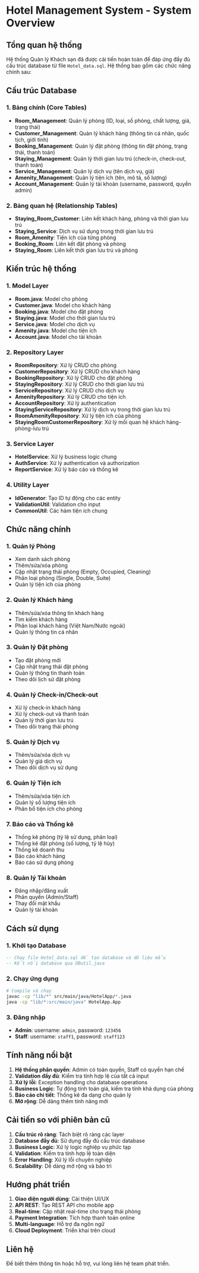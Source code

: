 # Hotel Management System - System Overview

## Tổng quan hệ thống

Hệ thống Quản lý Khách sạn đã được cải tiến hoàn toàn để đáp ứng đầy đủ cấu trúc database từ file `Hotel_data.sql`. Hệ thống bao gồm các chức năng chính sau:

## Cấu trúc Database

### 1. Bảng chính (Core Tables)

- **Room_Management**: Quản lý phòng (ID, loại, số phòng, chất lượng, giá, trạng thái)
- **Customer_Management**: Quản lý khách hàng (thông tin cá nhân, quốc tịch, giới tính)
- **Booking_Management**: Quản lý đặt phòng (thông tin đặt phòng, trạng thái, thanh toán)
- **Staying_Management**: Quản lý thời gian lưu trú (check-in, check-out, thanh toán)
- **Service_Management**: Quản lý dịch vụ (tên dịch vụ, giá)
- **Amenity_Management**: Quản lý tiện ích (tên, mô tả, số lượng)
- **Account_Management**: Quản lý tài khoản (username, password, quyền admin)

### 2. Bảng quan hệ (Relationship Tables)

- **Staying_Room_Customer**: Liên kết khách hàng, phòng và thời gian lưu trú
- **Staying_Service**: Dịch vụ sử dụng trong thời gian lưu trú
- **Room_Amenity**: Tiện ích của từng phòng
- **Booking_Room**: Liên kết đặt phòng và phòng
- **Staying_Room**: Liên kết thời gian lưu trú và phòng

## Kiến trúc hệ thống

### 1. Model Layer

- **Room.java**: Model cho phòng
- **Customer.java**: Model cho khách hàng
- **Booking.java**: Model cho đặt phòng
- **Staying.java**: Model cho thời gian lưu trú
- **Service.java**: Model cho dịch vụ
- **Amenity.java**: Model cho tiện ích
- **Account.java**: Model cho tài khoản

### 2. Repository Layer

- **RoomRepository**: Xử lý CRUD cho phòng
- **CustomerRepository**: Xử lý CRUD cho khách hàng
- **BookingRepository**: Xử lý CRUD cho đặt phòng
- **StayingRepository**: Xử lý CRUD cho thời gian lưu trú
- **ServiceRepository**: Xử lý CRUD cho dịch vụ
- **AmenityRepository**: Xử lý CRUD cho tiện ích
- **AccountRepository**: Xử lý authentication
- **StayingServiceRepository**: Xử lý dịch vụ trong thời gian lưu trú
- **RoomAmenityRepository**: Xử lý tiện ích của phòng
- **StayingRoomCustomerRepository**: Xử lý mối quan hệ khách hàng-phòng-lưu trú

### 3. Service Layer

- **HotelService**: Xử lý business logic chung
- **AuthService**: Xử lý authentication và authorization
- **ReportService**: Xử lý báo cáo và thống kê

### 4. Utility Layer

- **IdGenerator**: Tạo ID tự động cho các entity
- **ValidationUtil**: Validation cho input
- **CommonUtil**: Các hàm tiện ích chung

## Chức năng chính

### 1. Quản lý Phòng

- Xem danh sách phòng
- Thêm/sửa/xóa phòng
- Cập nhật trạng thái phòng (Empty, Occupied, Cleaning)
- Phân loại phòng (Single, Double, Suite)
- Quản lý tiện ích của phòng

### 2. Quản lý Khách hàng

- Thêm/sửa/xóa thông tin khách hàng
- Tìm kiếm khách hàng
- Phân loại khách hàng (Việt Nam/Nước ngoài)
- Quản lý thông tin cá nhân

### 3. Quản lý Đặt phòng

- Tạo đặt phòng mới
- Cập nhật trạng thái đặt phòng
- Quản lý thông tin thanh toán
- Theo dõi lịch sử đặt phòng

### 4. Quản lý Check-in/Check-out

- Xử lý check-in khách hàng
- Xử lý check-out và thanh toán
- Quản lý thời gian lưu trú
- Theo dõi trạng thái phòng

### 5. Quản lý Dịch vụ

- Thêm/sửa/xóa dịch vụ
- Quản lý giá dịch vụ
- Theo dõi dịch vụ sử dụng

### 6. Quản lý Tiện ích

- Thêm/sửa/xóa tiện ích
- Quản lý số lượng tiện ích
- Phân bổ tiện ích cho phòng

### 7. Báo cáo và Thống kê

- Thống kê phòng (tỷ lệ sử dụng, phân loại)
- Thống kê đặt phòng (số lượng, tỷ lệ hủy)
- Thống kê doanh thu
- Báo cáo khách hàng
- Báo cáo sử dụng phòng

### 8. Quản lý Tài khoản

- Đăng nhập/đăng xuất
- Phân quyền (Admin/Staff)
- Thay đổi mật khẩu
- Quản lý tài khoản

## Cách sử dụng

### 1. Khởi tạo Database

```sql
-- Chạy file Hotel_data.sql để tạo database và dữ liệu mẫu
-- Kết nối database qua DButil.java
```

### 2. Chạy ứng dụng

```bash
# Compile và chạy
javac -cp "lib/*" src/main/java/HotelApp/*.java
java -cp "lib/*:src/main/java" HotelApp.App
```

### 3. Đăng nhập

- **Admin**: username: `admin`, password: `123456`
- **Staff**: username: `staff1`, password: `staff123`

## Tính năng nổi bật

1. **Hệ thống phân quyền**: Admin có toàn quyền, Staff có quyền hạn chế
2. **Validation đầy đủ**: Kiểm tra tính hợp lệ của tất cả input
3. **Xử lý lỗi**: Exception handling cho database operations
4. **Business Logic**: Tự động tính toán giá, kiểm tra tính khả dụng của phòng
5. **Báo cáo chi tiết**: Thống kê đa dạng cho quản lý
6. **Mở rộng**: Dễ dàng thêm tính năng mới

## Cải tiến so với phiên bản cũ

1. **Cấu trúc rõ ràng**: Tách biệt rõ ràng các layer
2. **Database đầy đủ**: Sử dụng đầy đủ cấu trúc database
3. **Business Logic**: Xử lý logic nghiệp vụ phức tạp
4. **Validation**: Kiểm tra tính hợp lệ toàn diện
5. **Error Handling**: Xử lý lỗi chuyên nghiệp
6. **Scalability**: Dễ dàng mở rộng và bảo trì

## Hướng phát triển

1. **Giao diện người dùng**: Cải thiện UI/UX
2. **API REST**: Tạo REST API cho mobile app
3. **Real-time**: Cập nhật real-time cho trạng thái phòng
4. **Payment Integration**: Tích hợp thanh toán online
5. **Multi-language**: Hỗ trợ đa ngôn ngữ
6. **Cloud Deployment**: Triển khai trên cloud

## Liên hệ

Để biết thêm thông tin hoặc hỗ trợ, vui lòng liên hệ team phát triển.
